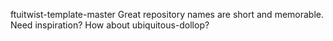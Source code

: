 ftuitwist-template-master
Great repository names are short and memorable. Need inspiration? How about ubiquitous-dollop?

